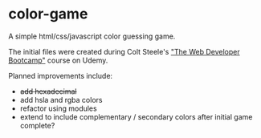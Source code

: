 # color-game
A simple html/css/javascript color guessing game.

The initial files were created during Colt Steele's ["The Web Developer Bootcamp"]("https://www.udemy.com/the-web-developer-bootcamp/") course on Udemy.

Planned improvements include:

- ~~add hexadecimal~~ 
- add hsla and rgba colors
- refactor using modules
- extend to include complementary / secondary colors after initial game complete?
